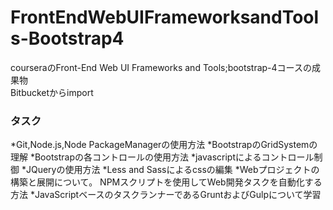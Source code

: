 # FrontEndWebUIFrameworksandTools-Bootstrap4
courseraのFront-End Web UI Frameworks and Tools;bootstrap-4コースの成果物  
Bitbucketからimport  
### タスク
 *Git,Node.js,Node PackageManagerの使用方法
 *BootstrapのGridSystemの理解
 *Bootstrapの各コントロールの使用方法
 *javascriptによるコントロール制御
 *JQueryの使用方法
 *Less and Sassによるcssの編集
 *Webプロジェクトの構築と展開について。 NPMスクリプトを使用してWeb開発タスクを自動化する方法
 *JavaScriptベースのタスクランナーであるGruntおよびGulpについて学習
